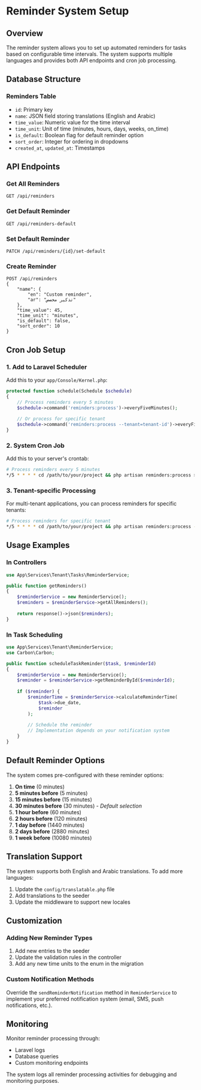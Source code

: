 # Reminder System Setup

## Overview
The reminder system allows you to set up automated reminders for tasks based on configurable time intervals. The system supports multiple languages and provides both API endpoints and cron job processing.

## Database Structure

### Reminders Table
- `id`: Primary key
- `name`: JSON field storing translations (English and Arabic)
- `time_value`: Numeric value for the time interval
- `time_unit`: Unit of time (minutes, hours, days, weeks, on_time)
- `is_default`: Boolean flag for default reminder option
- `sort_order`: Integer for ordering in dropdowns
- `created_at`, `updated_at`: Timestamps

## API Endpoints

### Get All Reminders
```
GET /api/reminders
```

### Get Default Reminder
```
GET /api/reminders-default
```

### Set Default Reminder
```
PATCH /api/reminders/{id}/set-default
```

### Create Reminder
```
POST /api/reminders
{
    "name": {
        "en": "Custom reminder",
        "ar": "تذكير مخصص"
    },
    "time_value": 45,
    "time_unit": "minutes",
    "is_default": false,
    "sort_order": 10
}
```

## Cron Job Setup

### 1. Add to Laravel Scheduler
Add this to your `app/Console/Kernel.php`:

```php
protected function schedule(Schedule $schedule)
{
    // Process reminders every 5 minutes
    $schedule->command('reminders:process')->everyFiveMinutes();
    
    // Or process for specific tenant
    $schedule->command('reminders:process --tenant=tenant-id')->everyFiveMinutes();
}
```

### 2. System Cron Job
Add this to your server's crontab:

```bash
# Process reminders every 5 minutes
*/5 * * * * cd /path/to/your/project && php artisan reminders:process >> /dev/null 2>&1
```

### 3. Tenant-specific Processing
For multi-tenant applications, you can process reminders for specific tenants:

```bash
# Process reminders for specific tenant
*/5 * * * * cd /path/to/your/project && php artisan reminders:process --tenant=tenant-id >> /dev/null 2>&1
```

## Usage Examples

### In Controllers
```php
use App\Services\Tenant\Tasks\ReminderService;

public function getReminders()
{
    $reminderService = new ReminderService();
    $reminders = $reminderService->getAllReminders();
    
    return response()->json($reminders);
}
```

### In Task Scheduling
```php
use App\Services\Tenant\ReminderService;
use Carbon\Carbon;

public function scheduleTaskReminder($task, $reminderId)
{
    $reminderService = new ReminderService();
    $reminder = $reminderService->getReminderById($reminderId);
    
    if ($reminder) {
        $reminderTime = $reminderService->calculateReminderTime(
            $task->due_date, 
            $reminder
        );
        
        // Schedule the reminder
        // Implementation depends on your notification system
    }
}
```

## Default Reminder Options

The system comes pre-configured with these reminder options:

1. **On time** (0 minutes)
2. **5 minutes before** (5 minutes)
3. **15 minutes before** (15 minutes)
4. **30 minutes before** (30 minutes) - *Default selection*
5. **1 hour before** (60 minutes)
6. **2 hours before** (120 minutes)
7. **1 day before** (1440 minutes)
8. **2 days before** (2880 minutes)
9. **1 week before** (10080 minutes)

## Translation Support

The system supports both English and Arabic translations. To add more languages:

1. Update the `config/translatable.php` file
2. Add translations to the seeder
3. Update the middleware to support new locales

## Customization

### Adding New Reminder Types
1. Add new entries to the seeder
2. Update the validation rules in the controller
3. Add any new time units to the enum in the migration

### Custom Notification Methods
Override the `sendReminderNotification` method in `ReminderService` to implement your preferred notification system (email, SMS, push notifications, etc.).

## Monitoring

Monitor reminder processing through:
- Laravel logs
- Database queries
- Custom monitoring endpoints

The system logs all reminder processing activities for debugging and monitoring purposes.